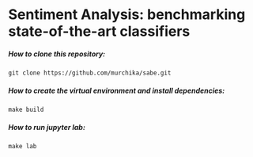 # Sentiment Analysis: benchmarking state-of-the-art classifiers

##### How to clone this repository:
``
git clone https://github.com/murchika/sabe.git
``

##### How to create the virtual environment and install dependencies:
``
make build
``

##### How to run jupyter lab:
``
make lab
``
